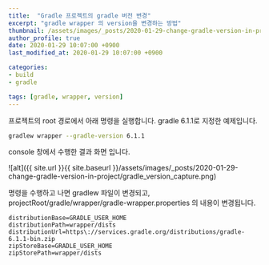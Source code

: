 ```yaml
---
title:  "Gradle 프로젝트의 gradle 버전 변경"
excerpt: "gradle wrapper 의 version을 변경하는 방법"
thumbnail: /assets/images/_posts/2020-01-29-change-gradle-version-in-project/gradle_version_capture.png
author_profile: true
date: 2020-01-29 10:07:00 +0900
last_modified_at: 2020-01-29 10:07:00 +0900

categories:
- build
- gradle

tags: [gradle, wrapper, version]
---
```


프로젝트의 root 경로에서 아래 명령을 실행합니다. gradle 6.1.1로 지정한 예제입니다.

```bash
gradlew wrapper --gradle-version 6.1.1
```

console 창에서 수행한 결과 화면 입니다.

![alt]({{ site.url }}{{ site.baseurl }}/assets/images/_posts/2020-01-29-change-gradle-version-in-project/gradle_version_capture.png)

명령을 수행하고 나면 gradlew 파일이 변경되고, projectRoot/gradle/wrapper/gradle-wrapper.properties 의 내용이 변경됩니다.

```properties
distributionBase=GRADLE_USER_HOME
distributionPath=wrapper/dists 
distributionUrl=https\://services.gradle.org/distributions/gradle-6.1.1-bin.zip 
zipStoreBase=GRADLE_USER_HOME
zipStorePath=wrapper/dists
```

